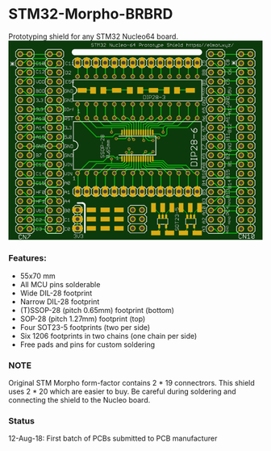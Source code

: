 # STM32-Morpho-BRBRD

Prototyping shield for any STM32 Nucleo64 board.
![Shield Outline](board.png)

### Features:

* 55x70 mm
* All MCU pins solderable
* Wide DIL-28 footprint
* Narrow DIL-28 footprint
* (T)SSOP-28 (pitch 0.65mm) footprint (bottom)
* SOP-28 (pitch 1.27mm) footprint (top)
* Four SOT23-5 footprints (two per side)
* Six 1206 footprints in two chains (one chain per side)
* Free pads and pins for custom soldering

### NOTE

Original STM Morpho form-factor contains 2 * 19 connectrors. This shield uses 2 * 20 which are easier to buy. Be careful during soldering and connecting the shield to the Nucleo board.

### Status

12-Aug-18: First batch of PCBs submitted to PCB manufacturer
